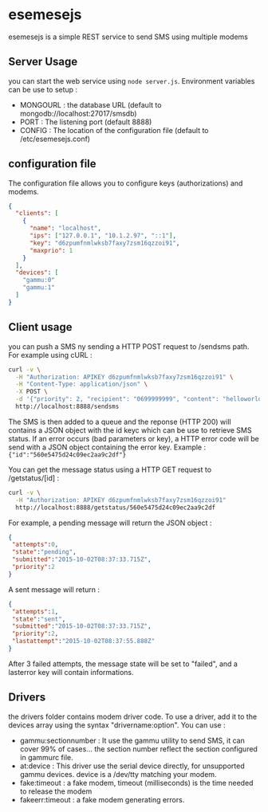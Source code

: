# esemesejs
esemesejs is a simple REST service to send SMS using multiple modems

## Server Usage
you can start the web service using ```node server.js```. Environment variables can be use to setup :
* MONGOURL : the database URL (default to mongodb://localhost:27017/smsdb)
* PORT : The listening port (default 8888)
* CONFIG : The location of the configuration file (default to /etc/esemesejs.conf)

## configuration file
The configuration file allows you to configure keys (authorizations) and modems.
```json
{
  "clients": [
    {
      "name": "localhost",
      "ips": ["127.0.0.1", "10.1.2.97", "::1"],
      "key": "d6zpumfnmlwksb7faxy7zsm16qzzoi91",
      "maxprio": 1
    }
  ],
  "devices": [
    "gammu:0"
    "gammu:1"
  ]
}
```

## Client usage
you can push a SMS ny sending a HTTP POST request to /sendsms path. For example using cURL :
```bash
curl -v \
  -H "Authorization: APIKEY d6zpumfnmlwksb7faxy7zsm16qzzoi91" \
  -H "Content-Type: application/json" \
  -X POST \
  -d '{"priority": 2, "recipient": "0699999999", "content": "helloworld"}' \
  http://localhost:8888/sendsms
```
The SMS is then added to a queue and the reponse (HTTP 200) will contains a JSON object with the id keyc which can be use to retrieve SMS status.
If an error occurs (bad parameters or key), a HTTP error code will be send with a JSON object containing the error key.
Example :
```{"id":"560e5475d24c09ec2aa9c2df"}```

You can get the message status using a HTTP GET request to /getstatus/[id] :
```bash
curl -v \
  -H "Authorization: APIKEY d6zpumfnmlwksb7faxy7zsm16qzzoi91"
  http://localhost:8888/getstatus/560e5475d24c09ec2aa9c2df
```

For example, a pending message will return the JSON object :
```json
{
 "attempts":0,
 "state":"pending",
 "submitted":"2015-10-02T08:37:33.715Z",
 "priority":2
}
```
A sent message will return :
```json
{
 "attempts":1,
 "state":"sent",
 "submitted":"2015-10-02T08:37:33.715Z",
 "priority":2,
 "lastattempt":"2015-10-02T08:37:55.888Z"
}
```

After 3 failed attempts, the message state will be set to "failed", and a lasterror key will contain informations.

## Drivers
the drivers folder contains modem driver code. To use a driver, add it to the devices array using the syntax "drivername:option".
You can use :
* gammu:sectionnumber : It use the gammu utility to send SMS, it can cover 99% of cases... the section number reflect the section configured in gammurc file. 
* at:device : This driver use the serial device directly, for unsupported gammu devices. device is a /dev/tty matching your modem.
* fake:timeout : a fake modem, timeout (milliseconds) is the time needed to release the modem
* fakeerr:timeout : a fake modem generating errors.
